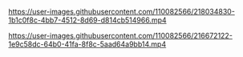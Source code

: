 

https://user-images.githubusercontent.com/110082566/218034830-1b1c0f8c-4bb7-4512-8d69-d814cb514966.mp4



https://user-images.githubusercontent.com/110082566/216672122-1e9c58dc-64b0-41fa-8f8c-5aad64a9bb14.mp4

